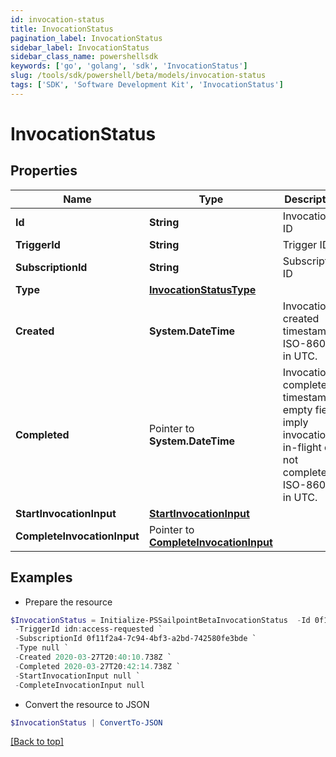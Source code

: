 ```yaml
---
id: invocation-status
title: InvocationStatus
pagination_label: InvocationStatus
sidebar_label: InvocationStatus
sidebar_class_name: powershellsdk
keywords: ['go', 'golang', 'sdk', 'InvocationStatus'] 
slug: /tools/sdk/powershell/beta/models/invocation-status
tags: ['SDK', 'Software Development Kit', 'InvocationStatus']
---
```



# InvocationStatus

## Properties

Name | Type | Description | Notes
------------ | ------------- | ------------- | -------------
**Id** |  **String** | Invocation ID | 
**TriggerId** |  **String** | Trigger ID | 
**SubscriptionId** |  **String** | Subscription ID | 
**Type** |  [**InvocationStatusType**](invocation-status-type) |  | 
**Created** |  **System.DateTime** | Invocation created timestamp. ISO-8601 in UTC. | 
**Completed** |  Pointer to **System.DateTime** | Invocation completed timestamp; empty fields imply invocation is in-flight or not completed. ISO-8601 in UTC. | [optional] 
**StartInvocationInput** |  [**StartInvocationInput**](start-invocation-input) |  | 
**CompleteInvocationInput** |  Pointer to [**CompleteInvocationInput**](complete-invocation-input) |  | [optional] 

## Examples

- Prepare the resource
```powershell
$InvocationStatus = Initialize-PSSailpointBetaInvocationStatus  -Id 0f11f2a4-7c94-4bf3-a2bd-742580fe3bde `
 -TriggerId idn:access-requested `
 -SubscriptionId 0f11f2a4-7c94-4bf3-a2bd-742580fe3bde `
 -Type null `
 -Created 2020-03-27T20:40:10.738Z `
 -Completed 2020-03-27T20:42:14.738Z `
 -StartInvocationInput null `
 -CompleteInvocationInput null
```

- Convert the resource to JSON
```powershell
$InvocationStatus | ConvertTo-JSON
```


[[Back to top]](#) 


